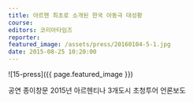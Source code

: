 ```yaml
---
title: 아르헨 최초로 소개된 한국 아동극 대성황
course: 
editors: 코리아타임즈
reporter: 
featured_image: /assets/press/20160104-5-1.jpg
date: 2015-08-25 10:20:00
---
```


![15-press]({{ page.featured_image }})

공연 종이창문 2015년 아르헨티나 3개도시 초청투어 언론보도
